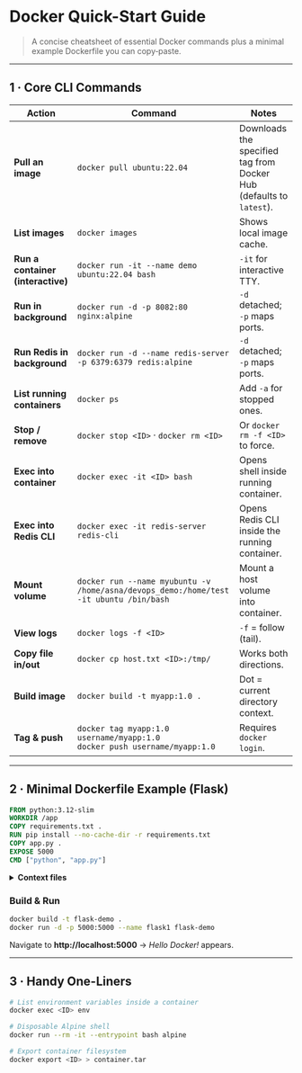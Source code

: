 # Docker Quick-Start Guide

> A concise cheatsheet of essential Docker commands plus a minimal example Dockerfile you can copy‑paste.

---

## 1 · Core CLI Commands

| Action | Command | Notes |
|--------|---------|-------|
| **Pull an image** | `docker pull ubuntu:22.04` | Downloads the specified tag from Docker Hub (defaults to `latest`). |
| **List images** | `docker images` | Shows local image cache. |
| **Run a container (interactive)** | `docker run -it --name demo ubuntu:22.04 bash` | `-it` for interactive TTY. |
| **Run in background** | `docker run -d -p 8082:80 nginx:alpine` | `-d` detached; `-p` maps ports. |
| **Run Redis in background** | `docker run -d --name redis-server -p 6379:6379 redis:alpine` | `-d` detached; `-p` maps ports. |
| **List running containers** | `docker ps` | Add `-a` for stopped ones. |
| **Stop / remove** | `docker stop <ID>` · `docker rm <ID>` | Or `docker rm -f <ID>` to force. |
| **Exec into container** | `docker exec -it <ID> bash` | Opens shell inside running container. |
| **Exec into Redis CLI** | `docker exec -it redis-server redis-cli` | Opens Redis CLI inside the running container. |
| **Mount volume** | `docker run --name myubuntu -v /home/asna/devops_demo:/home/test -it ubuntu /bin/bash` | Mount a host volume into container. |
| **View logs** | `docker logs -f <ID>` | `-f` = follow (tail). |
| **Copy file in/out** | `docker cp host.txt <ID>:/tmp/` | Works both directions. |
| **Build image** | `docker build -t myapp:1.0 .` | Dot = current directory context. |
| **Tag & push** | `docker tag myapp:1.0 username/myapp:1.0`<br>`docker push username/myapp:1.0` | Requires `docker login`. |

---

## 2 · Minimal Dockerfile Example (Flask)

```dockerfile
FROM python:3.12-slim
WORKDIR /app
COPY requirements.txt .
RUN pip install --no-cache-dir -r requirements.txt
COPY app.py .
EXPOSE 5000
CMD ["python", "app.py"]
```

<details>
<summary><strong>Context files</strong></summary>

```text
app/
 ├─ app.py
 └─ requirements.txt
```

**requirements.txt**

```
flask==3.0.0
```

**app.py**

```python
from flask import Flask
app = Flask(__name__)

@app.get("/")
def hello():
    return "Hello Docker!"

if __name__ == "__main__":
    app.run(host="0.0.0.0", port=5000)
```
</details>

### Build & Run

```bash
docker build -t flask-demo .
docker run -d -p 5000:5000 --name flask1 flask-demo
```

Navigate to **http://localhost:5000** → *Hello Docker!* appears.

---

## 3 · Handy One-Liners

```bash
# List environment variables inside a container
docker exec <ID> env

# Disposable Alpine shell
docker run --rm -it --entrypoint bash alpine

# Export container filesystem
docker export <ID> > container.tar
```

